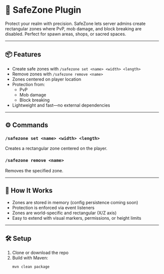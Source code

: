 # 🔐 SafeZone Plugin

Protect your realm with precision. SafeZone lets server admins create rectangular zones where PvP, mob damage, and block breaking are disabled. Perfect for spawn areas, shops, or sacred spaces.

---

## 📦 Features

- Create safe zones with `/safezone set <name> <width> <length>`
- Remove zones with `/safezone remove <name>`
- Zones centered on player location
- Protection from:
  - PvP
  - Mob damage
  - Block breaking
- Lightweight and fast—no external dependencies

---

## ⚙️ Commands

### `/safezone set <name> <width> <length>`
Creates a rectangular zone centered on the player.

### `/safezone remove <name>`
Removes the specified zone.

---

## 🧠 How It Works

- Zones are stored in memory (config persistence coming soon)
- Protection is enforced via event listeners
- Zones are world-specific and rectangular (X/Z axis)
- Easy to extend with visual markers, permissions, or height limits

---

## 🛠️ Setup

1. Clone or download the repo
2. Build with Maven:
   ```bash
   mvn clean package
